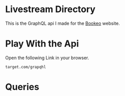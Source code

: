 # Livestream Directory
This is the GraphQL api I made for the [Bookeo](target.com) website.

# Play With the Api 
Open the following Link in your browser.
```
target.com/grapqhl
```

# Queries
```

```
